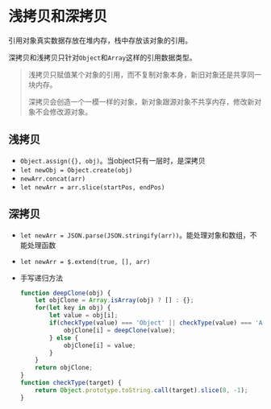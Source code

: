 # 浅拷贝和深拷贝

引用对象真实数据存放在堆内存，栈中存放该对象的引用。

深拷贝和浅拷贝只针对`Object`和`Array`这样的引用数据类型。

> 浅拷贝只赋值某个对象的引用，而不复制对象本身，新旧对象还是共享同一块内存。
>
> 深拷贝会创造一个一模一样的对象，新对象跟源对象不共享内存，修改新对象不会修改源对象。

## 浅拷贝

- `Object.assign({}, obj)`。当object只有一层时，是深拷贝
- `let newObj = Object.create(obj)`
- `newArr.concat(arr)`
- `let newArr = arr.slice(startPos, endPos)`

## 深拷贝

- `let newArr = JSON.parse(JSON.stringify(arr))`。能处理对象和数组，不能处理函数
- `let newArr = $.extend(true, [], arr)`

- 手写递归方法

  ```js
  function deepClone(obj) {
      let objClone = Array.isArray(obj) ? [] : {};
      for(let key in obj) {
          let value = obj[i];
          if(checkType(value) === 'Object' || checkType(value) === 'Array') {
              objClone[i] = deepClone(value);
          } else {
              objClone[i] = value;
          }
      }
      return objClone;
  }
  function checkType(target) {
      return Object.prototype.toString.call(target).slice(8, -1);
  }
  ```

